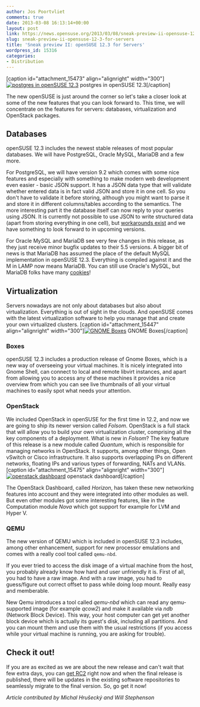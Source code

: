 ```yaml
---
author: Jos Poortvliet
comments: true
date: 2013-03-08 16:13:14+00:00
layout: post
link: https://news.opensuse.org/2013/03/08/sneak-preview-ii-opensuse-12-3-for-servers/
slug: sneak-preview-ii-opensuse-12-3-for-servers
title: 'Sneak preview II: openSUSE 12.3 for Servers'
wordpress_id: 15316
categories:
- Distribution
---
```


[caption id="attachment_15473" align="alignright" width="300"][![postgres in openSUSE 12.3](//news.opensuse.org/wp-content/uploads/2013/03/postgres-12.31-300x210.png)](//news.opensuse.org/wp-content/uploads/2013/03/postgres-12.31.png) postgres in openSUSE 12.3[/caption]

The new openSUSE is just around the corner so let's take a closer look at some of the new features that you can look forward to. This time, we will concentrate on the features for servers: databases, virtualization and OpenStack packages.<!-- more -->



## Databases


openSUSE 12.3 includes the newest stable releases of most popular databases.  We will have PostgreSQL, Oracle MySQL, MariaDB and a few more. 

For PostgreSQL, we will have version 9.2 which comes with some nice features and especially with something to make modern web development even easier - basic JSON support. It has a JSON data type that will validate whether entered data is in fact valid JSON and store it in one cell. So you don't have to validate it before storing, although you might want to parse it and store it in different columns/tables according to the semantics. The more interesting part it the database itself can now reply to your queries using JSON. It is currently not possible to use JSON to write structured data (apart from storing everything in one cell), but [workarounds exist](http://people.planetpostgresql.org/andrew/index.php?/archives/249-Using-PLV8-to-index-JSON.html) and we have something to look forward to in upcoming versions.

For Oracle MySQL and MariaDB see very few changes in this release, as they just receive minor bugfix updates to their 5.5 versions. A bigger bit of news is that MariaDB has assumed the place of the default MySQL implementation in openSUSE 12.3. Everything is compiled against it and the M in LAMP now means MariaDB. You can still use Oracle's MySQL, but MariaDB folks have many [cookies](https://kb.askmonty.org/en/mariadb-versus-mysql-features/)!



## Virtualization


Servers nowadays are not only about databases but also about virtualization. Everything is out of sight in the clouds. And openSUSE comes with the latest virtualization software to help you manage that and create your own virtualized clusters.
[caption id="attachment_15447" align="alignright" width="300"][![GNOME Boxes](//news.opensuse.org/wp-content/uploads/2013/03/GNOME_boxes22.png)](//news.opensuse.org/wp-content/uploads/2013/03/GNOME_boxes22.png) GNOME Boxes[/caption]



### Boxes



openSUSE 12.3 includes a production release of Gnome Boxes, which is a new way of overseeing your virtual machines. It is nicely integrated into Gnome Shell, can connect to local and remote libvirt instances, and apart from allowing you to access any of these machines it provides a nice overview from which you can see live thumbnails of all your virtual machines to easily spot what needs your attention.



### OpenStack



We included OpenStack in openSUSE for the first time in 12.2, and now we are going to ship its newer version called _Folsom_. OpenStack is a full stack that will allow you to build your own virtualization cluster, comprising all the key components of a deployment. What is new in _Folsom_? The key feature of this release is a new module called _Quantum_, which is responsible for managing networks in OpenStack. It supports, among other things, Open vSwitch or Cisco infrastructure. It also supports overlapping IPs on different networks, floating IPs and various types of forwarding, NATs and VLANs.
[caption id="attachment_15475" align="alignright" width="300"][![openstack dashboard](//news.opensuse.org/wp-content/uploads/2013/03/openstack-overview.png)](//news.opensuse.org/wp-content/uploads/2013/03/openstack-overview.png) openstack dashboard[/caption]

The OpenStack Dashboard, called _Horizon_, has taken these new networking features into account and they were integrated into other modules as well. But even other modules got some interesting features, like in the Computation module _Nova_ which got support for example for LVM and Hyper V.



### QEMU


The new version of QEMU which is included in openSUSE 12.3 includes, among other enhancement, support for new processor emulations and comes with a really cool tool called `qemu-nbd`.

If you ever tried to access the disk image of a virtual machine from the host, you probably already know how hard and user unfriendly it is. First of all, you had to have a raw image. And with a raw image, you had to guess/figure out correct offset to pass while doing loop mount. Really easy and memberable.

New Qemu introduces a tool called _qemu-nbd_ which can read any qemu-supported image (for example _qcow2_) and make it available via _ndb_ (Network Block Device). This way, your host computer can get yet another block device which is actually its guest's disk, including all partitions. And you can mount them and use them with the usual restrictions (if you access while your virtual machine is running, you are asking for trouble).



## Check it out!


If you are as excited as we are about the new release and can't wait that few extra days, you can [get RC2](http://software.opensuse.org/developer) right now and when the final release is published, there will be updates in the existing software repositories to seamlessly migrate to the final version. So, go get it now!

_Article contributed by Michal Hrušecký and Will Stephenson_
